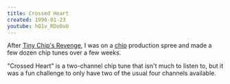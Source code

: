 ```yaml
---
title: Crossed Heart
created: 1996-01-23
youtube: hQ1v_RDo0vU
---
```


After [Tiny Chip's Revenge][chip01], I was on a [chip] production spree and made
a few dozen chip tunes over a few weeks.

"Crossed Heart" is a two-channel chip tune that isn't much to listen to, but it
was a fun challenge to only have two of the usual four channels available.

[chip01]: /music/archive/tiny-chips-revenge
[chip]: https://en.wikipedia.org/wiki/Chiptune
